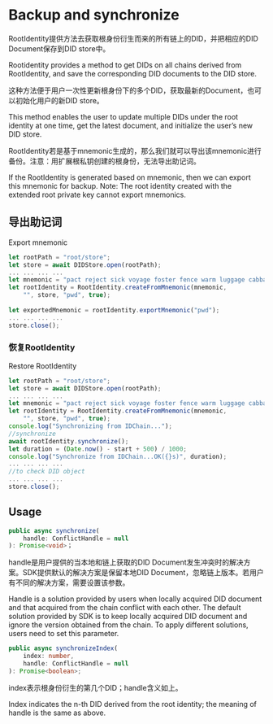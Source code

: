 # Backup and synchronize

RootIdentity提供方法去获取根身份衍生而来的所有链上的DID，并把相应的DID Document保存到DID store中。

Rootidentity provides a method to get DIDs on all chains derived from RootIdentity, and save the corresponding DID documents to the DID store.

这种方法便于用户一次性更新根身份下的多个DID，获取最新的Document，也可以初始化用户的新DID store。

This method enables the user to update multiple DIDs under the root identity at one time, get the latest document, and initialize the user’s new DID store.

RootIdentity若是基于mnemonic生成的，那么我们就可以导出该mnemonic进行备份。注意：用扩展根私钥创建的根身份，无法导出助记词。

If the RootIdentity is generated based on mnemonic, then we can export this mnemonic for backup. Note: The root identity created with the extended root private key cannot export mnemonics.

## 导出助记词

Export mnemonic

```typescript
let rootPath = "root/store";
let store = await DIDStore.open(rootPath);
... ... ... ...
let mnemonic = "pact reject sick voyage foster fence warm luggage cabbage any subject carbon";
let rootIdentity = RootIdentity.createFromMnemonic(mnemonic,
    "", store, "pwd", true);
    
let exportedMnemonic = rootIdentity.exportMnemonic("pwd");
... ... ... ...
store.close();
```

### 恢复RootIdentity

Restore RootIdentity

```typescript
let rootPath = "root/store";
let store = await DIDStore.open(rootPath);
... ... ... ...
let mnemonic = "pact reject sick voyage foster fence warm luggage cabbage any subject carbon";
let rootIdentity = RootIdentity.createFromMnemonic(mnemonic,
    "", store, "pwd", true);
console.log("Synchronizing from IDChain...");
//synchronize
await rootIdentity.synchronize();
let duration = (Date.now() - start + 500) / 1000;
console.log("Synchronize from IDChain...OK({}s)", duration);
... ... ... ...
//to check DID object
... ... ... ...
store.close();
```

## Usage

```typescript
public async synchronize(
    handle: ConflictHandle = null
): Promise<void>；
```

handle是用户提供的当本地和链上获取的DID Document发生冲突时的解决方案。SDK提供默认的解决方案是保留本地DID Document，忽略链上版本。若用户有不同的解决方案，需要设置该参数。

Handle is a solution provided by users when locally acquired DID document and that acquired from the chain conflict with each other. The default solution provided by SDK is to keep locally acquired DID document and ignore the version obtained from the chain. To apply different solutions, users need to set this parameter.

```typescript
public async synchronizeIndex(
    index: number,
    handle: ConflictHandle = null
): Promise<boolean>;
```

index表示根身份衍生的第几个DID；handle含义如上。

Index indicates the n-th DID derived from the root identity; the meaning of handle is the same as above.
